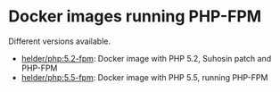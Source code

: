 # Docker images running PHP-FPM

Different versions available.

* [helder/php:5.2-fpm][]:  Docker image with PHP 5.2, Suhosin patch and PHP-FPM
* [helder/php:5.5-fpm][]:  Docker image with PHP 5.5, running PHP-FPM

[helder/php:5.2-fpm]: https://github.com/helderco/docker-php/blob/master/5.2/Dockerfile
[helder/php:5.5-fpm]: https://github.com/helderco/docker-php/blob/master/5.5/Dockerfile
